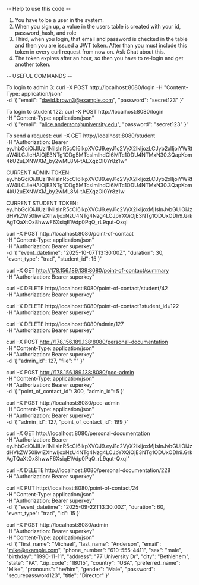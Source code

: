 -- Help to use this code --

1. You have to be a user in the system.
2. When you sign up, a value in the users table is created with your id, password_hash, and role
3. Third, when you login, that email and password is checked in the table and then you are issued a JWT token. After than you must include this token in every curl request from now on. Ask Chat about this.
4. The token expires after an hour, so then you have to re-login and get another token.

-- USEFUL COMMANDS --

To login to admin 3:
curl -X POST http://localhost:8080/login -H "Content-Type: application/json" \
 -d '{
"email": "david.brown3@example.com",
"password": "secret123"
}'

To login to student 122:
curl -X POST http://localhost:8080/login \
 -H "Content-Type: application/json" \
 -d '{
"email": "alice.anderson@university.edu",
"password": "secret123"
}'

To send a request:
curl -X GET http://localhost:8080/student \
 -H "Authorization: Bearer eyJhbGciOiJIUzI1NiIsInR5cCI6IkpXVCJ9.eyJ1c2VyX2lkIjozLCJyb2xlIjoiYWRtaW4iLCJleHAiOjE3NTg1ODg5MTcsImlhdCI6MTc1ODU4NTMxN30.3QapKom4kU2uEXNWXM_by2wML8M-tAEXqzOI0Yr8z1w"

CURRENT ADMIN TOKEN: eyJhbGciOiJIUzI1NiIsInR5cCI6IkpXVCJ9.eyJ1c2VyX2lkIjozLCJyb2xlIjoiYWRtaW4iLCJleHAiOjE3NTg1ODg5MTcsImlhdCI6MTc1ODU4NTMxN30.3QapKom4kU2uEXNWXM_by2wML8M-tAEXqzOI0Yr8z1w

CURRENT STUDENT TOKEN: eyJhbGciOiJIUzI1NiIsInR5cCI6IkpXVCJ9.eyJ1c2VyX2lkIjoxMjIsInJvbGUiOiJzdHVkZW50IiwiZXhwIjoxNzU4NTg4Nzg4LCJpYXQiOjE3NTg1ODUxODh9.GrkAgTQaXtOx8hwwF6XsiqE1Vdp0PqQ_rL9qut-QxqI

curl -X POST http://localhost:8080/point-of-contact \
 -H "Content-Type: application/json" \
 -H "Authorization: Bearer superkey" \
 -d '{
"event_datetime": "2025-10-07T13:30:00Z",
"duration": 30,
"event_type": "trad",
"student_id": 15
}'

curl -X GET http://178.156.189.138:8080/point-of-contact/summary \
 -H "Authorization: Bearer superkey"

curl -X DELETE http://localhost:8080/point-of-contact/student/42 \
 -H "Authorization: Bearer superkey"

curl -X DELETE http://localhost:8080/point-of-contact?student_id=122 \
 -H "Authorization: Bearer superkey"

curl -X DELETE http://localhost:8080/admin/127 \
 -H "Authorization: Bearer superkey"

curl -X POST http://178.156.189.138:8080/personal-documentation \
 -H "Content-Type: application/json" \
 -H "Authorization: Bearer superkey" \
 -d '{
"admin_id": 127,
"file": ""
}'

curl -X POST http://178.156.189.138:8080/poc-admin \
 -H "Content-Type: application/json" \
 -H "Authorization: Bearer superkey" \
 -d '{
"point_of_contact_id": 300,
"admin_id": 5
}'

curl -X POST http://localhost:8080/poc-admin \
 -H "Content-Type: application/json" \
 -H "Authorization: Bearer superkey" \
 -d '{
"admin_id": 127,
"point_of_contact_id": 199
}'

curl -X GET http://localhost:8080/personal-documentation \
 -H "Authorization: Bearer eyJhbGciOiJIUzI1NiIsInR5cCI6IkpXVCJ9.eyJ1c2VyX2lkIjoxMjIsInJvbGUiOiJzdHVkZW50IiwiZXhwIjoxNzU4NTg4Nzg4LCJpYXQiOjE3NTg1ODUxODh9.GrkAgTQaXtOx8hwwF6XsiqE1Vdp0PqQ_rL9qut-QxqI"

curl -X DELETE http://localhost:8080/personal-documentation/228 \
 -H "Authorization: Bearer superkey"

curl -X PUT http://localhost:8080/point-of-contact/24 \
 -H "Content-Type: application/json" \
 -H "Authorization: Bearer superkey" \
 -d '{
"event_datetime": "2025-09-22T13:30:00Z",
"duration": 60,
"event_type": "trad",
"id": 15
}'

curl -X POST http://localhost:8080/admin \
 -H "Authorization: Bearer superkey" \
 -H "Content-Type: application/json" \
 -d '{
"first_name": "Michael",
"last_name": "Anderson",
"email": "mike@example.com",
"phone_number": "610-555-4411",
"sex": "male",
"birthday": "1990-11-11",
"address": "77 University Dr",
"city": "Bethlehem",
"state": "PA",
"zip_code": "18015",
"country": "USA",
"preferred_name": "Mike",
"pronouns": "he/him",
"gender": "Male",
"password": "securepassword123",
"title": "Director"
}'
